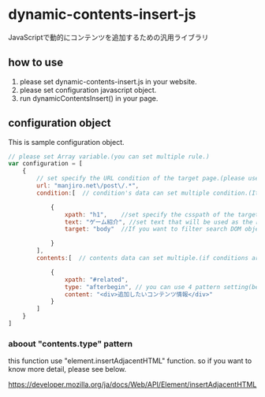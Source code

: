 # dynamic-contents-insert-js
JavaScriptで動的にコンテンツを追加するための汎用ライブラリ

## how to use

1. please set dynamic-contents-insert.js in your website.
2. please set configuration javascript object.
3. run dynamicContentsInsert() in your page.

## configuration object

This is sample configuration object.

```javascript
// please set Array variable.(you can set multiple rule.)
var configuration = [
    {
        // set specify the URL condition of the target page.(please use regex format)
        url: "manjiro.net\/post\/.*",
        condition:[  // condition's data can set multiple condition.(It will work any of the conditions you wrote are met.)

            {
                xpath: "h1",    //set specify the csspath of the target condition DOM object.
                text: "ゲーム紹介", //set text that will be used as the match condition.(please use regex format)
                target: "body"  //If you want to filter search DOM object, please set target csspath.

            }
        ],
        contents:[  // contents data can set multiple.(if conditions are met, run all contents key setting)

            {
                xpath: "#related",
                type: "afterbegin", // you can use 4 pattern setting(beforebegin, afterbegin,beforeend,afterend)
                content: "<div>追加したいコンテンツ情報</div>"
            }
        ]
    }
]
```

### aboout "contents.type" pattern
this function use "element.insertAdjacentHTML" function.
so if you want to know more detail, please see below.

https://developer.mozilla.org/ja/docs/Web/API/Element/insertAdjacentHTML

